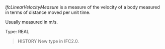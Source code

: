 _IfcLinearVelocityMeasure_ is a measure of the velocity of a body measured in terms of distance moved per unit time.

<!-- end of short definition -->


Usually measured in m/s.

Type: REAL

> HISTORY New type in IFC2.0.

